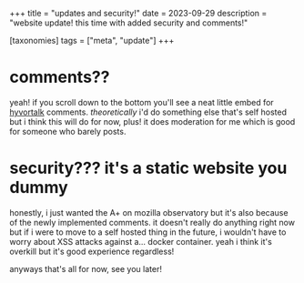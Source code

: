 +++
title = "updates and security!"
date = 2023-09-29
description = "website update! this time with added security and comments!"

[taxonomies]
tags = ["meta", "update"]
+++

# comments??
yeah! if you scroll down to the bottom you'll see a neat little embed for [hyvortalk](https://talk.hyvor.com/) comments. *theoretically* i'd do something else that's self hosted but i think this will do for now, plus! it does moderation for me which is good for someone who barely posts.

# security??? it's a static website you dummy
honestly, i just wanted the A+ on mozilla observatory but it's also because of the newly implemented comments. it doesn't really do anything right now but if i were to move to a self hosted thing in the future, i wouldn't have to worry about XSS attacks against a... docker container. yeah i think it's overkill but it's good experience regardless!
<!-- ![](img/observatory.png) -->

anyways that's all for now, see you later!